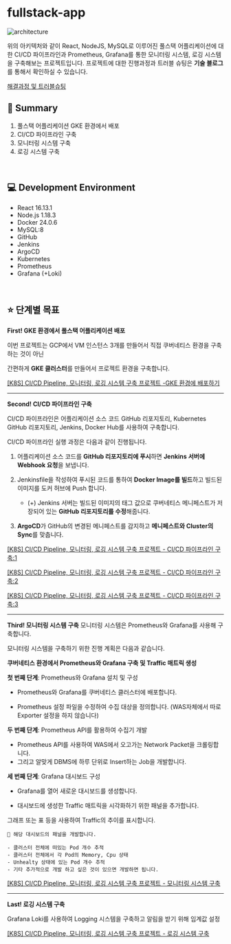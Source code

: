 # fullstack-app

![architecture](https://github.com/moonstar0331/fullstack-app/assets/79830859/6743b464-d4f9-4eb4-8206-9ddf7cbfb365)


위의 아키텍처와 같이 React, NodeJS, MySQL로 이루어진 풀스택 어플리케이션에 대한 CI/CD 파이프라인과 Prometheus, Grafana를 통한 모니터링 시스템, 로깅 시스템을 구축해보는 프로젝트입니다.
프로젝트에 대한 진행과정과 트러블 슈팅은 **기술 블로그**를 통해서 확인하실 수 있습니다.

[해결과정 및 트러블슈팅](https://velog.io/@mdev97/K8S-CICD-Pipeline-%EB%AA%A8%EB%8B%88%ED%84%B0%EB%A7%81-%EB%A1%9C%EA%B9%85-%EC%8B%9C%EC%8A%A4%ED%85%9C-%EA%B5%AC%EC%B6%95-%ED%94%84%EB%A1%9C%EC%A0%9D%ED%8A%B8-%ED%94%84%EB%A1%9C%EC%A0%9D%ED%8A%B8-%EC%86%8C%EA%B0%9C)

## 📝 Summary

1. 풀스택 어플리케이션 GKE 환경에서 배포
2. CI/CD 파이프라인 구축
3. 모니터링 시스템 구축
4. 로깅 시스템 구축

<br>

## 💻 Development Environment
- React 16.13.1
- Node.js 1.18.3
- Docker 24.0.6
- MySQL:8
- GitHub
- Jenkins
- ArgoCD
- Kubernetes
- Prometheus
- Grafana (+Loki)

<br>

## ⭐️ 단계별 목표

**First! GKE 환경에서 풀스택 어플리케이션 배포**

이번 프로젝트는 GCP에서 VM 인스턴스 3개를 만들어서 직접 쿠버네티스 환경을 구축하는 것이 아닌

간편하게 **GKE 클러스터**를 만들어서 프로젝트 환경을 구축합니다.

[[K8S] CI/CD Pipeline, 모니터링, 로깅 시스템 구축 프로젝트 -GKE 환경에 배포하기](https://velog.io/@mdev97/K8S-CICD-Pipeline-%EB%AA%A8%EB%8B%88%ED%84%B0%EB%A7%81-%EB%A1%9C%EA%B9%85-%EC%8B%9C%EC%8A%A4%ED%85%9C-%EA%B5%AC%EC%B6%95-%ED%94%84%EB%A1%9C%EC%A0%9D%ED%8A%B8-GKE-%ED%99%98%EA%B2%BD%EC%97%90-%EB%B0%B0%ED%8F%AC%ED%95%98%EA%B8%B0)

---

**Second! CI/CD 파이프라인 구축**

CI/CD 파이프라인은 어플리케이션 소스 코드 GitHub 리포지토리, Kubernetes GitHub 리포지토리, Jenkins, Docker Hub를 사용하여 구축합니다.

CI/CD 파이프라인 실행 과정은 다음과 같이 진행됩니다.

1. 어플리케이션 소스 코드를 **GitHub 리포지토리에 푸시**하면 **Jenkins 서버에 Webhook 요청**을 보냅니다.

2. Jenkinsfile을 작성하여 푸시된 코드를 통하여 **Docker Image를 빌드**하고 빌드된 이미지를 도커 허브에 Push 합니다.
   
    - (+) Jenkins 서버는 빌드된 이미지의 태그 값으로 쿠버네티스 메니페스트가 저장되어 있는 **GitHub 리포지토리를 수정**해줍니다.

3. **ArgoCD**가 GitHub의 변경된 메니페스트를 감지하고 **메니페스트와 Cluster의 Sync**를 맞춥니다.

[[K8S] CI/CD Pipeline, 모니터링, 로깅 시스템 구축 프로젝트 - CI/CD 파이프라인 구축:1](https://velog.io/@mdev97/K8S-CICD-Pipeline-%EB%AA%A8%EB%8B%88%ED%84%B0%EB%A7%81-%EB%A1%9C%EA%B9%85-%EC%8B%9C%EC%8A%A4%ED%85%9C-%EA%B5%AC%EC%B6%95-%ED%94%84%EB%A1%9C%EC%A0%9D%ED%8A%B8-CICD-%ED%8C%8C%EC%9D%B4%ED%94%84%EB%9D%BC%EC%9D%B8-%EA%B5%AC%EC%B6%951)

[[K8S] CI/CD Pipeline, 모니터링, 로깅 시스템 구축 프로젝트 - CI/CD 파이프라인 구축:2](https://velog.io/@mdev97/K8S-CICD-Pipeline-%EB%AA%A8%EB%8B%88%ED%84%B0%EB%A7%81-%EB%A1%9C%EA%B9%85-%EC%8B%9C%EC%8A%A4%ED%85%9C-%EA%B5%AC%EC%B6%95-%ED%94%84%EB%A1%9C%EC%A0%9D%ED%8A%B8-CICD-%ED%8C%8C%EC%9D%B4%ED%94%84%EB%9D%BC%EC%9D%B8-%EA%B5%AC%EC%B6%952)

[[K8S] CI/CD Pipeline, 모니터링, 로깅 시스템 구축 프로젝트 - CI/CD 파이프라인 구축:3](https://velog.io/@mdev97/K8S-CICD-Pipeline-%EB%AA%A8%EB%8B%88%ED%84%B0%EB%A7%81-%EB%A1%9C%EA%B9%85-%EC%8B%9C%EC%8A%A4%ED%85%9C-%EA%B5%AC%EC%B6%95-%ED%94%84%EB%A1%9C%EC%A0%9D%ED%8A%B8-CICD-%ED%8C%8C%EC%9D%B4%ED%94%84%EB%9D%BC%EC%9D%B8-%EA%B5%AC%EC%B6%953)

---

**Third! 모니터링 시스템 구축**
모니터링 시스템은 Prometheus와 Grafana를 사용해 구축합니다.

모니터링 시스템을 구축하기 위한 진행 계획은 다음과 같습니다.

**쿠버네티스 환경에서 Prometheus와 Grafana 구축 및 Traffic 매트릭 생성**

**첫 번째 단계**: Prometheus와 Grafana 설치 및 구성

- Prometheus와 Grafana를 쿠버네티스 클러스터에 배포합니다.

- Prometheus 설정 파일을 수정하여 수집 대상을 정의합니다. (WAS자체에서 따로 Exporter 설정을 하지 않습니다)

**두 번째 단계**: Prometheus API를 활용하여 수집기 개발

- Prometheus API를 사용하여 WAS에서 오고가는 Network Packet을 크롤링합니다.
- 그리고 알맞게 DBMS에 하루 단위로 Insert하는 Job을 개발합니다.

**세 번째 단계**: Grafana 대시보드 구성

- Grafana를 열어 새로운 대시보드를 생성합니다.

- 대시보드에 생성한 Traffic 매트릭을 시각화하기 위한 패널을 추가합니다.

그래프 또는 표 등을 사용하여 Traffic의 추이를 표시합니다.
```
📌 해당 대시보드의 패널을 개발합니다.

- 클러스터 전체에 떠있는 Pod 개수 추적
- 클러스터 전체에서 각 Pod의 Memory, Cpu 상태
- Unhealty 상태에 있는 Pod 개수 추적
- 기타 추가적으로 개발 하고 싶은 것이 있으면 개발하면 됩니다.
```

[[K8S] CI/CD Pipeline, 모니터링, 로깅 시스템 구축 프로젝트 - 모니터링 시스템 구축](https://velog.io/@mdev97/K8S-CICD-Pipeline-%EB%AA%A8%EB%8B%88%ED%84%B0%EB%A7%81-%EB%A1%9C%EA%B9%85-%EC%8B%9C%EC%8A%A4%ED%85%9C-%EA%B5%AC%EC%B6%95-%ED%94%84%EB%A1%9C%EC%A0%9D%ED%8A%B8-%EB%AA%A8%EB%8B%88%ED%84%B0%EB%A7%81-%EC%8B%9C%EC%8A%A4%ED%85%9C-%EA%B5%AC%EC%B6%95)

---

**Last! 로깅 시스템 구축**

Grafana Loki를 사용하여 Logging 시스템을 구축하고 알림을 받기 위해 임계값 설정

[[K8S] CI/CD Pipeline, 모니터링, 로깅 시스템 구축 프로젝트 - 로깅 시스템 구축](https://velog.io/@mdev97/K8S-CICD-Pipeline-%EB%AA%A8%EB%8B%88%ED%84%B0%EB%A7%81-%EB%A1%9C%EA%B9%85-%EC%8B%9C%EC%8A%A4%ED%85%9C-%EA%B5%AC%EC%B6%95-%ED%94%84%EB%A1%9C%EC%A0%9D%ED%8A%B8-%EB%A1%9C%EA%B9%85-%EC%8B%9C%EC%8A%A4%ED%85%9C-%EA%B5%AC%EC%B6%95)
